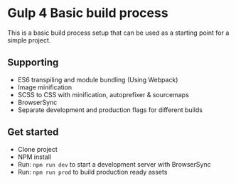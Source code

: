 # Gulp 4 Basic build process
This is a basic build process setup that can be used as a starting point for a simple project.

## Supporting
- ES6 transpiling and module bundling (Using Webpack)
- Image minification
- SCSS to CSS with minification, autoprefixer & sourcemaps
- BrowserSync
- Separate development and production flags for different builds

## Get started
- Clone project
- NPM install
- Run: `npm run dev` to start a development server with BrowserSync
- Run: `npm run prod` to build production ready assets
